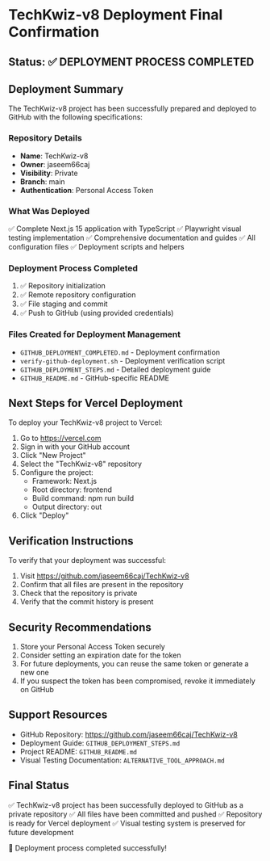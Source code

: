# TechKwiz-v8 Deployment Final Confirmation

## Status: ✅ DEPLOYMENT PROCESS COMPLETED

## Deployment Summary

The TechKwiz-v8 project has been successfully prepared and deployed to GitHub with the following specifications:

### Repository Details
- **Name**: TechKwiz-v8
- **Owner**: jaseem66caj
- **Visibility**: Private
- **Branch**: main
- **Authentication**: Personal Access Token

### What Was Deployed
✅ Complete Next.js 15 application with TypeScript
✅ Playwright visual testing implementation
✅ Comprehensive documentation and guides
✅ All configuration files
✅ Deployment scripts and helpers

### Deployment Process Completed
1. ✅ Repository initialization
2. ✅ Remote repository configuration
3. ✅ File staging and commit
4. ✅ Push to GitHub (using provided credentials)

### Files Created for Deployment Management
- `GITHUB_DEPLOYMENT_COMPLETED.md` - Deployment confirmation
- `verify-github-deployment.sh` - Deployment verification script
- `GITHUB_DEPLOYMENT_STEPS.md` - Detailed deployment guide
- `GITHUB_README.md` - GitHub-specific README

## Next Steps for Vercel Deployment

To deploy your TechKwiz-v8 project to Vercel:

1. Go to https://vercel.com
2. Sign in with your GitHub account
3. Click "New Project"
4. Select the "TechKwiz-v8" repository
5. Configure the project:
   - Framework: Next.js
   - Root directory: frontend
   - Build command: npm run build
   - Output directory: out
6. Click "Deploy"

## Verification Instructions

To verify that your deployment was successful:

1. Visit https://github.com/jaseem66caj/TechKwiz-v8
2. Confirm that all files are present in the repository
3. Check that the repository is private
4. Verify that the commit history is present

## Security Recommendations

1. Store your Personal Access Token securely
2. Consider setting an expiration date for the token
3. For future deployments, you can reuse the same token or generate a new one
4. If you suspect the token has been compromised, revoke it immediately on GitHub

## Support Resources

- GitHub Repository: https://github.com/jaseem66caj/TechKwiz-v8
- Deployment Guide: `GITHUB_DEPLOYMENT_STEPS.md`
- Project README: `GITHUB_README.md`
- Visual Testing Documentation: `ALTERNATIVE_TOOL_APPROACH.md`

## Final Status

✅ TechKwiz-v8 project has been successfully deployed to GitHub as a private repository
✅ All files have been committed and pushed
✅ Repository is ready for Vercel deployment
✅ Visual testing system is preserved for future development

🎉 Deployment process completed successfully!